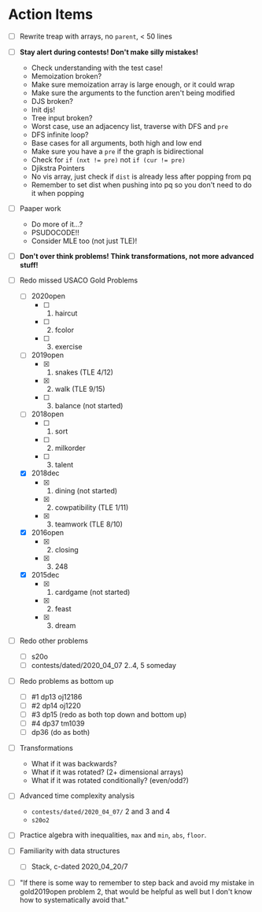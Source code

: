 # Action Items

- [ ] Rewrite treap with arrays, no `parent`, < 50 lines
- [ ] **Stay alert during contests! Don't make silly mistakes!**
    - Check understanding with the test case!
    - Memoization broken?
	- Make sure memoization array is large enough, or it could wrap
	- Make sure the arguments to the function aren't being modified
    - DJS broken?
	- Init djs!
    - Tree input broken?
	- Worst case, use an adjacency list, traverse with DFS and `pre`
    - DFS infinite loop?
	- Base cases for all arguments, both high and low end
	- Make sure you have a `pre` if the graph is bidirectional
	- Check for `if (nxt != pre)` not `if (cur != pre)`
    - Djikstra Pointers
	- No vis array, just check if `dist` is already less after popping from pq
	- Remember to set dist when pushing into pq so you don't need to do it when popping
- [ ] Paaper work
    - Do more of it...?
    - PSUDOCODE!!
    - Consider MLE too (not just TLE)!
- [ ] **Don't over think problems! Think transformations, not more advanced stuff!**
- [ ] Redo missed USACO Gold Problems
    - [ ] 2020open
        - [ ] 1. haircut
        - [ ] 2. fcolor
        - [ ] 3. exercise
    - [ ] 2019open
        - [x] 1. snakes (TLE 4/12)
        - [x] 2. walk (TLE 9/15)
        - [ ] 3. balance (not started)
    - [ ] 2018open
        - [ ] 1. sort
        - [ ] 2. milkorder
        - [ ] 3. talent
    - [x] 2018dec
        - [x] 1. dining (not started)
        - [x] 2. cowpatibility (TLE 1/11)
        - [x] 3. teamwork (TLE 8/10)
    - [x] 2016open
        - [x] 2. closing
        - [x] 3. 248
    - [x] 2015dec
        - [x] 1. cardgame (not started)
        - [x] 2. feast
        - [x] 3. dream
- [ ] Redo other problems
    - [ ] s20o
    - [ ] contests/dated/2020_04_07 2..4, 5 someday
- [ ] Redo problems as bottom up
    - [ ] #1 dp13 oj12186
    - [ ] #2 dp14 oj1220
    - [ ] #3 dp15 (redo as both top down and bottom up)
    - [ ] #4 dp37 tm1039
    - [ ] dp36 (do as both)
- [ ] Transformations
    - What if it was backwards?
    - What if it was rotated? (2+ dimensional arrays)
	- What if it was rotated conditionally? (even/odd?)
- [ ] Advanced time complexity analysis
    - `contests/dated/2020_04_07/` 2 and 3 and 4
    - `s20o2`
- [ ] Practice algebra with inequalities, `max` and `min`, `abs`, `floor`.
- [ ] Familiarity with data structures
    - [ ] Stack, c-dated 2020_04_20/7
- [ ] "If there is some way to remember to step back and avoid my mistake in gold2019open problem 2, that would be helpful as well but I don't know how to systematically avoid that."

